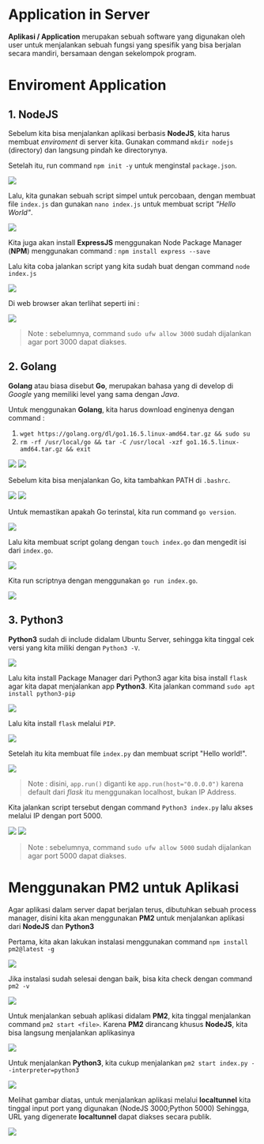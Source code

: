 # Application in Server
**Aplikasi / Application** merupakan sebuah software yang digunakan oleh user untuk menjalankan sebuah fungsi yang spesifik yang bisa berjalan secara mandiri, bersamaan dengan sekelompok program.

# Enviroment Application
## 1. NodeJS
Sebelum kita bisa menjalankan aplikasi berbasis **NodeJS**, kita harus membuat _enviroment_ di server kita. Gunakan command `mkdir nodejs` (directory) dan langsung pindah ke directorynya.

Setelah itu, run command `npm init -y` untuk menginstal `package.json`.

![](https://github.com/ademuh/devops13-dumbways-s1/blob/main/day-3/media/1-2.png?raw=true)

Lalu, kita gunakan sebuah script simpel untuk percobaan, dengan membuat file `index.js` dan gunakan `nano index.js` untuk membuat script _"Hello World"_.

![](https://github.com/ademuh/devops13-dumbways-s1/blob/main/day-3/media/1-3.png?raw=true)

Kita juga akan install **ExpressJS** menggunakan Node Package Manager (**NPM**) menggunakan command :
`npm install express --save`

Lalu kita coba jalankan script yang kita sudah buat dengan command `node index.js`

![](https://github.com/ademuh/devops13-dumbways-s1/blob/main/day-3/media/1-4.png?raw=true)

Di web browser akan terlihat seperti ini :

![](https://github.com/ademuh/devops13-dumbways-s1/blob/main/day-3/media/1-5.png?raw=true)
> Note : sebelumnya, command `sudo ufw allow 3000` sudah dijalankan agar port 3000 dapat diakses.

## 2. Golang
**Golang** atau biasa disebut **Go**, merupakan bahasa yang di develop di _Google_ yang memiliki level yang sama dengan _Java_.

Untuk menggunakan **Golang**, kita harus download enginenya dengan command :
1. `wget https://golang.org/dl/go1.16.5.linux-amd64.tar.gz && sudo su`
2. `rm -rf /usr/local/go && tar -C /usr/local -xzf go1.16.5.linux-amd64.tar.gz && exit`

![](https://github.com/ademuh/devops13-dumbways-s1/blob/main/day-3/media/2.png?raw=true)
![](https://github.com/ademuh/devops13-dumbways-s1/blob/main/day-3/media/2-1.png?raw=true)

Sebelum kita bisa menjalankan Go, kita tambahkan PATH di `.bashrc`.

![](https://github.com/ademuh/devops13-dumbways-s1/blob/main/day-3/media/2-3.png?raw=true)
![](https://github.com/ademuh/devops13-dumbways-s1/blob/main/day-3/media/2-2.png?raw=true)

Untuk memastikan apakah Go terinstal, kita run command `go version`.

![](https://github.com/ademuh/devops13-dumbways-s1/blob/main/day-3/media/2-4.png?raw=true)

Lalu kita membuat script golang dengan `touch index.go` dan mengedit isi dari `index.go`.

![](https://github.com/ademuh/devops13-dumbways-s1/blob/main/day-3/media/2-6.png?raw=true)

Kita run scriptnya dengan menggunakan `go run index.go`.

![](https://github.com/ademuh/devops13-dumbways-s1/blob/main/day-3/media/2-7.png?raw=true)

## 3. Python3
**Python3** sudah di include didalam Ubuntu Server, sehingga kita tinggal cek versi yang kita miliki dengan `Python3 -V`.

![](https://github.com/ademuh/devops13-dumbways-s1/blob/main/day-3/media/3.png?raw=true)

Lalu kita install Package Manager dari Python3 agar kita bisa install `flask` agar kita dapat menjalankan app **Python3**.
Kita jalankan command `sudo apt install python3-pip`

![](https://github.com/ademuh/devops13-dumbways-s1/blob/main/day-3/media/3-1.png?raw=true)

Lalu kita install `flask` melalui `PIP`.

![](https://github.com/ademuh/devops13-dumbways-s1/blob/main/day-3/media/3-2.png?raw=true)

Setelah itu kita membuat file `index.py` dan membuat script "Hello world!".

![](https://github.com/ademuh/devops13-dumbways-s1/blob/main/day-3/media/3-4.png?raw=true)
> Note : disini, `app.run()` diganti ke `app.run(host="0.0.0.0")` karena default dari _flask_ itu menggunakan localhost, bukan IP Address.

Kita jalankan script tersebut dengan command `Python3 index.py` lalu akses melalui IP dengan port 5000.

![](https://github.com/ademuh/devops13-dumbways-s1/blob/main/day-3/media/3-5.png?raw=true)
![](https://github.com/ademuh/devops13-dumbways-s1/blob/main/day-3/media/3-6.png?raw=true)
> Note : sebelumnya, command `sudo ufw allow 5000` sudah dijalankan agar port 5000 dapat diakses.

# Menggunakan PM2 untuk Aplikasi
Agar aplikasi dalam server dapat berjalan terus, dibutuhkan sebuah process manager, disini kita akan menggunakan **PM2** untuk menjalankan aplikasi dari **NodeJS** dan **Python3**

Pertama, kita akan lakukan instalasi menggunakan command `npm install pm2@latest -g`

![](https://github.com/ademuh/devops13-dumbways-s1/blob/main/day-3/media/4.png?raw=true)

Jika instalasi sudah selesai dengan baik, bisa kita check dengan command `pm2 -v`

![](https://github.com/ademuh/devops13-dumbways-s1/blob/main/day-3/media/4-1.png?raw=true)

Untuk menjalankan sebuah aplikasi didalam **PM2**, kita tinggal menjalankan command `pm2 start <file>`. Karena **PM2** dirancang khusus **NodeJS**, kita bisa langsung menjalankan aplikasinya

![](https://github.com/ademuh/devops13-dumbways-s1/blob/main/day-3/media/4-2.png?raw=true)

Untuk menjalankan **Python3**, kita cukup menjalankan  `pm2 start index.py --interpreter=python3`

![](https://github.com/ademuh/devops13-dumbways-s1/blob/main/day-3/media/5.png?raw=true)

Melihat gambar diatas, untuk menjalankan aplikasi melalui **localtunnel** kita tinggal input port yang digunakan (NodeJS 3000;Python 5000)
Sehingga, URL yang digenerate **localtunnel** dapat diakses secara publik.

![](https://github.com/ademuh/devops13-dumbways-s1/blob/main/day-3/media/5-1.png?raw=true)

